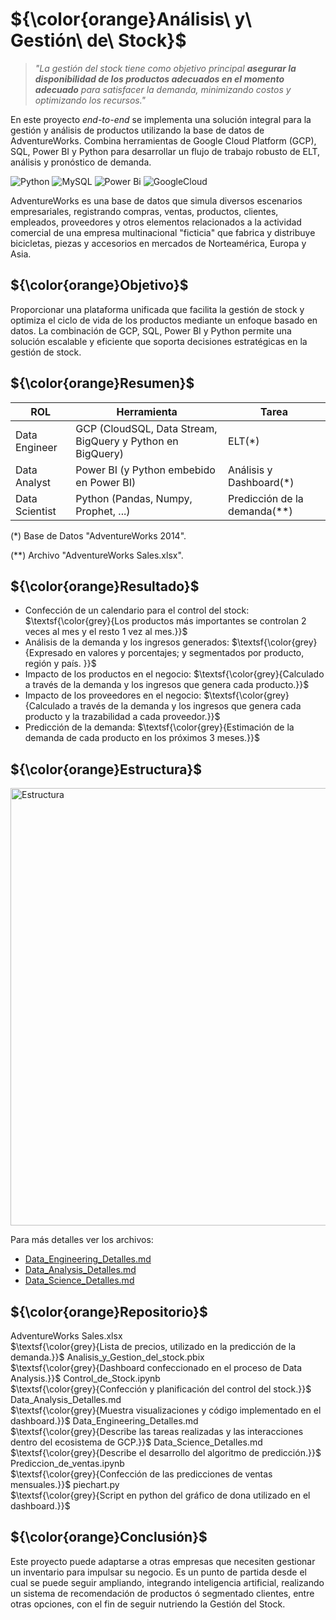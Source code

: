 # ${\color{orange}Análisis\ y\ Gestión\ de\ Stock}$

>  *"La gestión  del stock tiene como objetivo principal **asegurar la disponibilidad de los productos adecuados en el momento adecuado** para satisfacer la demanda, minimizando costos y optimizando los recursos."*

En este proyecto *end-to-end* se implementa una solución integral para la gestión y análisis de productos utilizando la base de datos de AdventureWorks. Combina herramientas de Google Cloud Platform (GCP), SQL, Power BI y Python para desarrollar un flujo de trabajo robusto de ELT, análisis y pronóstico de demanda.

![Python](https://img.shields.io/badge/python-3670A0?style=for-the-badge&logo=python&logoColor=ffdd54) ![MySQL](https://img.shields.io/badge/mysql-4479A1.svg?style=for-the-badge&logo=mysql&logoColor=white) ![Power Bi](https://img.shields.io/badge/power_bi-F2C811?style=for-the-badge&logo=powerbi&logoColor=black) ![GoogleCloud](https://img.shields.io/badge/GoogleCloud-%234285F4.svg?style=for-the-badge&logo=google-cloud&logoColor=white)

AdventureWorks es una base de datos que simula diversos escenarios empresariales, registrando compras, ventas, productos, clientes, empleados, proveedores y otros elementos relacionados a la actividad comercial de una empresa multinacional "ficticia" que fabrica y distribuye bicicletas, piezas y accesorios en mercados de Norteamérica, Europa y Asia.

## ${\color{orange}Objetivo}$

Proporcionar una plataforma unificada que facilita la gestión de stock y optimiza el ciclo de vida de los productos mediante un enfoque basado en datos. 
La combinación de GCP, SQL, Power BI y Python permite una solución escalable y eficiente que soporta decisiones estratégicas en la gestión de stock.

## ${\color{orange}Resumen}$

| ROL                |Herramienta                          |Tarea |
|----------------|-------------------------------|-----------------------------|
|Data Engineer|GCP (CloudSQL, Data Stream, BigQuery y Python en BigQuery)           |ELT(*)          |
|Data Analyst|Power BI (y Python embebido en Power BI)           |Análisis y Dashboard(*)            |
|Data Scientist|Python (Pandas, Numpy, Prophet, ...)|Predicción de la demanda(**)|

<span>(*) Base de Datos "AdventureWorks 2014".<span>

<span>(**) Archivo "AdventureWorks Sales.xlsx".<span>


## ${\color{orange}Resultado}$

- Confección de un calendario para el control del stock: 
$\textsf{\color{grey}{Los productos más importantes se controlan 2 veces al mes y el resto 1 vez al mes.}}$
- Análisis de la demanda y los ingresos generados: 
$\textsf{\color{grey}{Expresado en valores y porcentajes; y segmentados por producto, región y país. }}$
- Impacto de los productos en el negocio:
$\textsf{\color{grey}{Calculado a través de la demanda y los ingresos que genera cada producto.}}$
- Impacto de los proveedores en el negocio:
$\textsf{\color{grey}{Calculado a través de la demanda y los ingresos que genera cada producto y la trazabilidad a cada proveedor.}}$
- Predicción de la demanda:
$\textsf{\color{grey}{Estimación de la demanda de cada producto en los próximos 3 meses.}}$

## ${\color{orange}Estructura}$
<img src="https://github.com/user-attachments/assets/fc318e48-41ef-4431-948a-f4e9e82ab80d" alt="Estructura" width="700"/>

Para más detalles ver los archivos:
  - [Data_Engineering_Detalles.md](https://github.com/Rodzxc/analysis_and_management_stock/blob/main/Data_Engineering_Detalles.md)
  - [Data_Analysis_Detalles.md](https://github.com/Rodzxc/analysis_and_management_stock/blob/main/Data_Analysis_Detalles.md)
  - [Data_Science_Detalles.md](https://github.com/Rodzxc/analysis_and_management_stock/blob/main/Data_Science_Detalles.md)

## ${\color{orange}Repositorio}$
AdventureWorks Sales.xlsx<br/>
$\textsf{\color{grey}{Lista de precios, utilizado en la predicción de la demanda.}}$
Analisis_y_Gestion_del_stock.pbix<br/>
$\textsf{\color{grey}{Dashboard confeccionado en el proceso de Data Analysis.}}$
Control_de_Stock.ipynb<br/>
$\textsf{\color{grey}{Confección y planificación del control del stock.}}$
Data_Analysis_Detalles.md<br/>
$\textsf{\color{grey}{Muestra visualizaciones y código implementado en el dashboard.}}$
Data_Engineering_Detalles.md<br/>
$\textsf{\color{grey}{Describe las tareas realizadas y las interacciones dentro del ecosistema de GCP.}}$
Data_Science_Detalles.md<br/>
$\textsf{\color{grey}{Describe el desarrollo del algoritmo de predicción.}}$
Prediccion_de_ventas.ipynb<br/>
$\textsf{\color{grey}{Confección de las predicciones de ventas mensuales.}}$
piechart.py<br/>
$\textsf{\color{grey}{Script en python del gráfico de dona utilizado en el dashboard.}}$

## ${\color{orange}Conclusión}$

Este proyecto puede adaptarse a otras empresas que necesiten gestionar un inventario para impulsar su negocio.
Es un punto de partida desde el cual se puede seguir ampliando, integrando inteligencia artificial, realizando un sistema de recomendación de productos ó segmentado clientes, entre otras opciones, con el fin de seguir nutriendo la Gestión del Stock.
